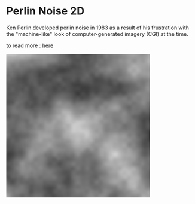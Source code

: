 # Perlin Noise 2D

Ken Perlin developed perlin noise in 1983 as a result of his frustration with the "machine-like" look of computer-generated imagery (CGI) at the time.

to read more : [here](https://en.wikipedia.org/wiki/Perlin_noise)

<img src="docs/src.png">
